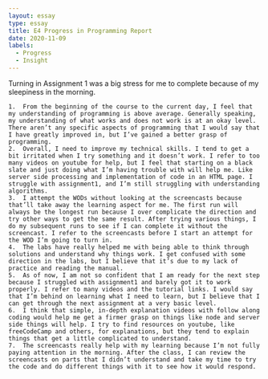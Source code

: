```yaml
---
layout: essay
type: essay
title: E4 Progress in Programming Report
date: 2020-11-09
labels:
  - Progress
  - Insight
---
```


Turning in Assignment 1 was a big stress for me to complete because of my sleepiness in the morning. 

	1.	From the beginning of the course to the current day, I feel that my understanding of programming is above average. Generally speaking, my understanding of what works and does not work is at an okay level. There aren’t any specific aspects of programming that I would say that I have greatly improved in, but I’ve gained a better grasp of programming.  
	2.	Overall, I need to improve my technical skills. I tend to get a bit irritated when I try something and it doesn’t work. I refer to too many videos on youtube for help, but I feel that starting on a black slate and just doing what I’m having trouble with will help me. Like server side processing and implementation of code in an HTML page. I struggle with assignment1, and I’m still struggling with understanding algorithms. 
	3.	I attempt the WODs without looking at the screencasts because that’ll take away the learning aspect for me. The first run will always be the longest run because I over complicate the direction and try other ways to get the same result. After trying various things, I do my subsequent runs to see if I can complete it without the screencast. I refer to the screencasts before I start an attempt for the WOD I’m going to turn in. 
	4.	The labs have really helped me with being able to think through solutions and understand why things work. I get confused with some direction in the labs, but I believe that it’s due to my lack of practice and reading the manual.  
	5.	As of now, I am not so confident that I am ready for the next step because I struggled with assignment1 and barely got it to work properly. I refer to many videos and the tutorial links. I would say that I’m behind on learning what I need to learn, but I believe that I can get through the next assignment at a very basic level.  
	6.	I think that simple, in-depth explanation videos with follow along coding would help me get a firmer grasp on things like node and server side things will help. I try to find resources on youtube, like freeCodeCamp and others, for explanations, but they tend to explain things that get a little complicated to understand.  
	7.	The screencasts really help with my learning because I’m not fully paying attention in the morning. After the class, I can review the screencasts on parts that I didn’t understand and take my time to try the code and do different things with it to see how it would respond. 
